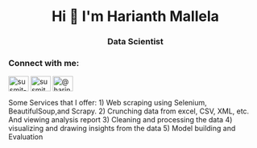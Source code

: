 <h1 align="center">Hi 👋 I'm Harianth Mallela</h1>
<h3 align="center">Data Scientist</h3>
<h3 align="left">Connect with me:</h3>
<p align="left">
<a href="https://www.linkedin.com/in/harinath-mallela-a84861a7/" target="blank"><img align="center" src="https://raw.githubusercontent.com/rahuldkjain/github-profile-readme-generator/master/src/images/icons/Social/linked-in-alt.svg" alt="susmit-vengurlekar" height="30" width="40" /></a>
<a href="https://www.kaggle.com/harinathmallela" target="blank"><img align="center" src="https://raw.githubusercontent.com/rahuldkjain/github-profile-readme-generator/master/src/images/icons/Social/kaggle.svg" alt="susmitpy03" height="30" width="40" /></a>
<a href="mailto:harinathmallela78@gmail.com" target="blank"><img align="center" src="https://1000logos.net/wp-content/uploads/2021/05/Gmail-logo-500x281.png" alt="@harinathmallela78" height="30" width="40" /></a>
</p>
Some Services that I offer:
1) Web scraping using Selenium, BeautifulSoup,and Scrapy. 
2) Crunching data from excel, CSV, XML, etc.  And viewing analysis report 
3) Cleaning and processing the data
4) visualizing and drawing insights from the data
5) Model building and Evaluation
